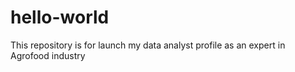 # hello-world
This repository is for launch my data analyst profile as an expert in Agrofood industry
